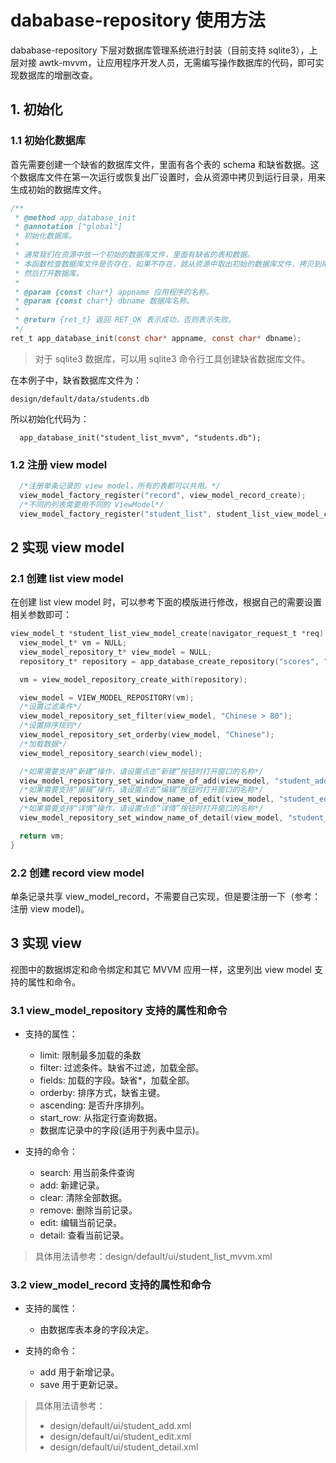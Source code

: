 # dababase-repository 使用方法

dababase-repository 下层对数据库管理系统进行封装（目前支持 sqlite3），上层对接 awtk-mvvm，让应用程序开发人员，无需编写操作数据库的代码，即可实现数据库的增删改查。

## 1. 初始化

### 1.1 初始化数据库

首先需要创建一个缺省的数据库文件，里面有各个表的 schema 和缺省数据。这个数据库文件在第一次运行或恢复出厂设置时，会从资源中拷贝到运行目录，用来生成初始的数据库文件。

```c
/**
 * @method app_database_init
 * @annotation ["global"]
 * 初始化数据库。
 *
 * 通常我们在资源中放一个初始的数据库文件，里面有缺省的表和数据。
 * 本函数检查数据库文件是否存在，如果不存在，就从资源中取出初始的数据库文件，拷贝到用户运行目录。
 * 然后打开数据库。
 *
 * @param {const char*} appname 应用程序的名称。
 * @param {const char*} dbname 数据库名称。
 * 
 * @return {ret_t} 返回 RET_OK 表示成功，否则表示失败。
 */
ret_t app_database_init(const char* appname, const char* dbname);
```

> 对于 sqlite3 数据库，可以用 sqlite3 命令行工具创建缺省数据库文件。

在本例子中，缺省数据库文件为：

```
design/default/data/students.db
```

所以初始化代码为：

```
  app_database_init("student_list_mvvm", "students.db");
```

### 1.2 注册 view model

```c
  /*注册单条记录的 view model，所有的表都可以共用。*/
  view_model_factory_register("record", view_model_record_create);
  /*不同的列表需要用不同的 ViewModel*/
  view_model_factory_register("student_list", student_list_view_model_create);
```

## 2 实现 view model

### 2.1 创建 list view model

在创建 list view model 时，可以参考下面的模版进行修改，根据自己的需要设置相关参数即可：

```c
view_model_t *student_list_view_model_create(navigator_request_t *req) {
  view_model_t* vm = NULL;
  view_model_repository_t* view_model = NULL;
  repository_t* repository = app_database_create_repository("scores", "name");

  vm = view_model_repository_create_with(repository);

  view_model = VIEW_MODEL_REPOSITORY(vm);
  /*设置过滤条件*/
  view_model_repository_set_filter(view_model, "Chinese > 80");
  /*设置排序规则*/
  view_model_repository_set_orderby(view_model, "Chinese");
  /*加载数据*/
  view_model_repository_search(view_model);

  /*如果需要支持“新建”操作，请设置点击“新建”按钮时打开窗口的名称*/
  view_model_repository_set_window_name_of_add(view_model, "student_add");
  /*如果需要支持“编辑”操作，请设置点击“编辑”按钮时打开窗口的名称*/
  view_model_repository_set_window_name_of_edit(view_model, "student_edit");
  /*如果需要支持“详情”操作，请设置点击“详情”按钮时打开窗口的名称*/
  view_model_repository_set_window_name_of_detail(view_model, "student_detail");

  return vm;
}
```

### 2.2 创建 record view model

单条记录共享 view\_model\_record，不需要自己实现，但是要注册一下（参考：注册 view model)。

## 3 实现 view

视图中的数据绑定和命令绑定和其它 MVVM 应用一样，这里列出 view model 支持的属性和命令。

### 3.1 view_model_repository 支持的属性和命令

 * 支持的属性：
    * limit: 限制最多加载的条数
    * filter: 过滤条件。缺省不过滤，加载全部。
    * fields: 加载的字段。缺省*，加载全部。
    * orderby: 排序方式，缺省主键。
    * ascending: 是否升序排列。
    * start_row: 从指定行查询数据。
    * 数据库记录中的字段(适用于列表中显示)。


* 支持的命令：
    * search: 用当前条件查询
    * add: 新建记录。
    * clear: 清除全部数据。
    * remove: 删除当前记录。
    * edit: 编辑当前记录。
    * detail: 查看当前记录。

> 具体用法请参考：design/default/ui/student_list_mvvm.xml

### 3.2 view_model_record 支持的属性和命令

 * 支持的属性： 
    * 由数据库表本身的字段决定。
 
 * 支持的命令：
    * add 用于新增记录。
    * save 用于更新记录。

> 具体用法请参考：
> * design/default/ui/student_add.xml
> * design/default/ui/student_edit.xml
> * design/default/ui/student_detail.xml